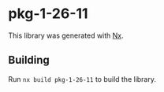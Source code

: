# pkg-1-26-11

This library was generated with [Nx](https://nx.dev).

## Building

Run `nx build pkg-1-26-11` to build the library.
